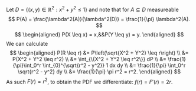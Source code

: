 Let $D = \{(x, y) \in \mathbb{R}^2 : x^2 + y^2 \leq 1\}$ and note that for $A \subseteq D$ measureable
$$
P(A) = \frac{\lambda^2(A)}{\lambda^2(D)} = \frac{1}{\pi} \lambda^2(A).
$$
$$
\begin{aligned}
P(X \leq x) = x,&&P(Y \leq y) = y.
\end{aligned}
$$
We can calculate
$$
\begin{aligned}
P(R \leq r) &= P\left(\sqrt{X^2 + Y^2} \leq r\right) \\
&= P(X^2 + Y^2 \leq r^2) \\
&= \int_{\{X^2 + Y^2 \leq r^2\}} dP \\
&= \frac{1}{\pi}\int_0^r \int_{0}^{\sqrt{r^2 - y^2}} 1 dx dy \\
&= \frac{1}{\pi} \int_0^r \sqrt{r^2 - y^2} dy \\
&= \frac{1}{\pi} \pi r^2 = r^2.
\end{aligned}
$$
As such $F(r) = r^2$, to obtain the PDF we differentiate: $f(r) = F'(r) = 2r$.
